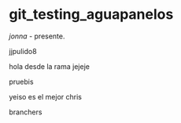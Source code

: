# git_testing_aguapanelos


_jonna_ - presente.

jjpulido8

hola desde la rama jejeje

pruebis


yeiso es el mejor
chris

branchers
